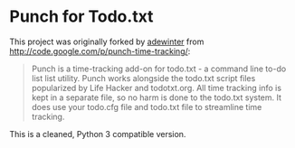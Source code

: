 Punch for Todo.txt
==================

This project was originally forked by
[adewinter](https://github.com/adewinter/punch) from
http://code.google.com/p/punch-time-tracking/:

> Punch is a time-tracking add-on for todo.txt - a command line to-do list list
> utility. Punch works alongside the todo.txt script files popularized by Life
> Hacker and todotxt.org. All time tracking info is kept in a separate file, so
> no harm is done to the todo.txt system. It does use your todo.cfg file and
> todo.txt file to streamline time tracking.

This is a cleaned, Python 3 compatible version.
